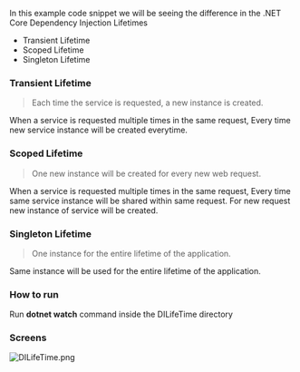 In this example code snippet we will be seeing the difference in the .NET Core Dependency Injection Lifetimes

- Transient Lifetime
- Scoped Lifetime
- Singleton Lifetime

### Transient Lifetime
> Each time the service is requested, a new instance is created.

When a service is requested multiple times in the same request, Every time new service instance will be created everytime.

### Scoped Lifetime
> One new instance will be created for every new web request. 

When a service is requested multiple times in the same request, Every time same service instance will be shared within same request.
For new request new instance of service will be created.
 

### Singleton Lifetime
> One instance for the entire lifetime of the application.

Same instance will be used for the entire lifetime of the application. 

### How to run

Run **dotnet watch** command inside the DILifeTime directory

### Screens
![DILifeTime.png](Images%2FDILifeTime.png)
